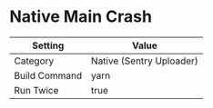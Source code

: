 # Native Main Crash

| Setting       | Value                    |
| ------------- | ------------------------ |
| Category      | Native (Sentry Uploader) |
| Build Command | yarn                     |
| Run Twice     | true                     |
